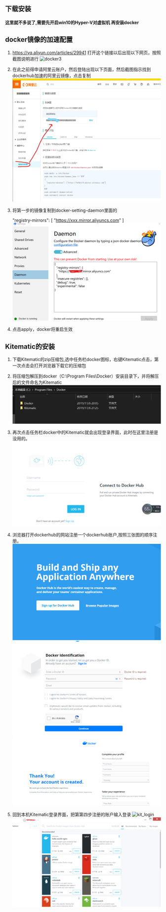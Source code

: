 ## 下载安装
#### 这里就不多说了,需要先开启win10的Hyper-V对虚拟机 再安装docker
## docker镜像的加速配置

1. https://yq.aliyun.com/articles/29941  打开这个链接以后出现以下网页，按照截图说明进行
![docker3](https://user-images.githubusercontent.com/34411304/68386050-2ffc2f80-0196-11ea-8e2c-5414f8905014.png)

2. 在此之前得申请阿里云账户，然后登陆出现以下页面，然后截图指示找到dockerhub加速的阿里云镜像，点击复制
![avatar](https://github.com/GuangJianNing/blog/blob/master/docker/img/docker1.jpg)


3. 将第一步的镜像复制到docker-setting-daemon里面的
	
	"registry-mirrors": [
    "https://xxx.mirror.aliyuncs.com"
  ]
![avatar](./img/docker11.png)

4. 点击apply，docker将重启生效

## Kitematic的安装
1. 下载Kitematic的zip压缩包,选中任务栏docker图标，右键Kitematic点击，第一次点击会打开浏览器下载它的压缩包

2. 将压缩包解压到docker（C:\Program Files\Docker）安装目录下，并将解压后的文件命名为Kitematic
![avatar](./img/docker_33.png)

3. 再次点击任务栏docker中的Kitematic就会出现登录界面，此时在这里注册是没用的。
![avatar](./img/dockerhub_login.png)

4. 浏览器打开dockerhub的网站注册一个dockerhub账户,按照三张图的顺序注册。
![avatar](./img/dockerhub0.png)
![avatar](./img/dockerhub2.png)
![avatar](./img/dockerhub1.png)

5. 回到本机Kitematic登录界面，把第第四步注册的账户输入登录
![kit_login](https://user-images.githubusercontent.com/34411304/68385776-7a30e100-0195-11ea-9a9d-93ebc6019b9d.png)
![avatar](./img/kit_logged.png)
